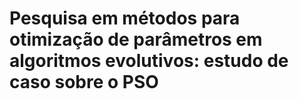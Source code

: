 # Pesquisa em métodos para otimização de parâmetros em algoritmos evolutivos: estudo de caso sobre o PSO